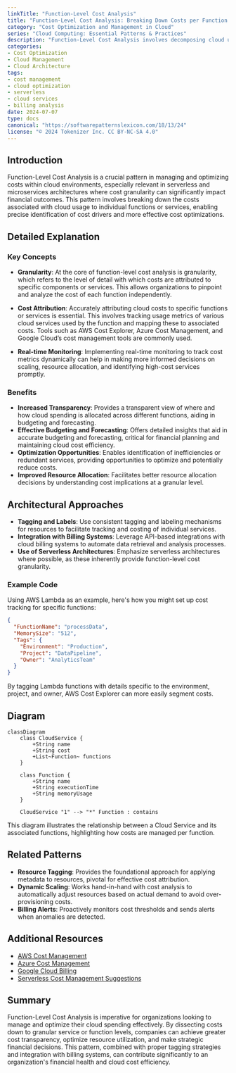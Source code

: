 ```yaml
---
linkTitle: "Function-Level Cost Analysis"
title: "Function-Level Cost Analysis: Breaking Down Costs per Function or Service for Better Insights"
category: "Cost Optimization and Management in Cloud"
series: "Cloud Computing: Essential Patterns & Practices"
description: "Function-Level Cost Analysis involves decomposing cloud usage costs to the level of individual functions or services, providing granular insights for optimization."
categories:
- Cost Optimization
- Cloud Management
- Cloud Architecture
tags:
- cost management
- cloud optimization
- serverless
- cloud services
- billing analysis
date: 2024-07-07
type: docs
canonical: "https://softwarepatternslexicon.com/18/13/24"
license: "© 2024 Tokenizer Inc. CC BY-NC-SA 4.0"
---
```


## Introduction

Function-Level Cost Analysis is a crucial pattern in managing and optimizing costs within cloud environments, especially relevant in serverless and microservices architectures where cost granularity can significantly impact financial outcomes. This pattern involves breaking down the costs associated with cloud usage to individual functions or services, enabling precise identification of cost drivers and more effective cost optimizations.

## Detailed Explanation

### Key Concepts

- **Granularity**: At the core of function-level cost analysis is granularity, which refers to the level of detail with which costs are attributed to specific components or services. This allows organizations to pinpoint and analyze the cost of each function independently.

- **Cost Attribution**: Accurately attributing cloud costs to specific functions or services is essential. This involves tracking usage metrics of various cloud services used by the function and mapping these to associated costs. Tools such as AWS Cost Explorer, Azure Cost Management, and Google Cloud’s cost management tools are commonly used.

- **Real-time Monitoring**: Implementing real-time monitoring to track cost metrics dynamically can help in making more informed decisions on scaling, resource allocation, and identifying high-cost services promptly.

### Benefits

- **Increased Transparency**: Provides a transparent view of where and how cloud spending is allocated across different functions, aiding in budgeting and forecasting.
- **Effective Budgeting and Forecasting**: Offers detailed insights that aid in accurate budgeting and forecasting, critical for financial planning and maintaining cloud cost efficiency.
- **Optimization Opportunities**: Enables identification of inefficiencies or redundant services, providing opportunities to optimize and potentially reduce costs.
- **Improved Resource Allocation**: Facilitates better resource allocation decisions by understanding cost implications at a granular level.

## Architectural Approaches

- **Tagging and Labels**: Use consistent tagging and labeling mechanisms for resources to facilitate tracking and costing of individual services.
- **Integration with Billing Systems**: Leverage API-based integrations with cloud billing systems to automate data retrieval and analysis processes.
- **Use of Serverless Architectures**: Emphasize serverless architectures where possible, as these inherently provide function-level cost granularity.

### Example Code

Using AWS Lambda as an example, here's how you might set up cost tracking for specific functions:

```json
{
  "FunctionName": "processData",
  "MemorySize": "512",
  "Tags": {
    "Environment": "Production",
    "Project": "DataPipeline",
    "Owner": "AnalyticsTeam"
  }
}
```

By tagging Lambda functions with details specific to the environment, project, and owner, AWS Cost Explorer can more easily segment costs.

## Diagram

```mermaid
classDiagram
    class CloudService {
        +String name
        +String cost
        +List~Function~ functions
    }

    class Function {
        +String name
        +String executionTime
        +String memoryUsage
    }
    
    CloudService "1" --> "*" Function : contains
```

This diagram illustrates the relationship between a Cloud Service and its associated functions, highlighting how costs are managed per function.

## Related Patterns

- **Resource Tagging**: Provides the foundational approach for applying metadata to resources, pivotal for effective cost attribution.
- **Dynamic Scaling**: Works hand-in-hand with cost analysis to automatically adjust resources based on actual demand to avoid over-provisioning costs.
- **Billing Alerts**: Proactively monitors cost thresholds and sends alerts when anomalies are detected.

## Additional Resources

- [AWS Cost Management](https://aws.amazon.com/aws-cost-management/)
- [Azure Cost Management](https://azure.microsoft.com/en-us/services/cost-management/)
- [Google Cloud Billing](https://cloud.google.com/billing)
- [Serverless Cost Management Suggestions](https://serverless.com/framework/docs/providers/aws/guide/monitoring)

## Summary

Function-Level Cost Analysis is imperative for organizations looking to manage and optimize their cloud spending effectively. By dissecting costs down to granular service or function levels, companies can achieve greater cost transparency, optimize resource utilization, and make strategic financial decisions. This pattern, combined with proper tagging strategies and integration with billing systems, can contribute significantly to an organization's financial health and cloud cost efficiency.
